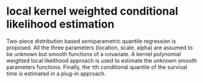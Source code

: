 # local kernel weighted conditional likelihood estimation 
Two-piece distribution based  semiparametric quantile regression is proposed. All the three parameters (location, scale, alpha) are assumed to be unknown but smooth functions of a covariate. A kernel polynomial weighted local likelihood approach is used to estimate the unknown smooth parameters functions. Finally, the $\uptau$th conditional quantile of the survival time is estimated in a plug-in approach.
